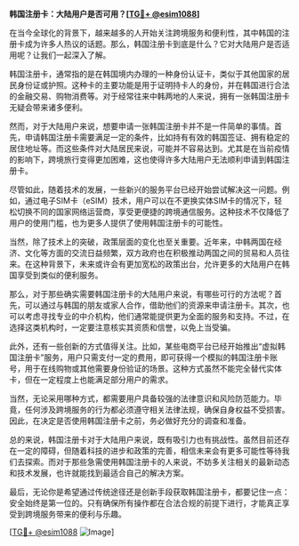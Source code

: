 **韩国注册卡：大陆用户是否可用？[[TG💪+ @esim1088](https://t.me/s/esim1088)]**

在当今全球化的背景下，越来越多的人开始关注跨境服务和便利性，其中韩国的注册卡成为许多人热议的话题。那么，韩国注册卡到底是什么？它对大陆用户是否适用呢？让我们一起深入了解。

韩国注册卡，通常指的是在韩国境内办理的一种身份认证卡，类似于其他国家的居民身份证或护照。这种卡的主要功能是用于证明持卡人的身份，并在韩国进行合法的金融交易、购物消费等。对于经常往来中韩两地的人来说，拥有一张韩国注册卡无疑会带来诸多便利。

然而，对于大陆用户来说，想要申请一张韩国注册卡并不是一件简单的事情。首先，申请韩国注册卡需要满足一定的条件，比如持有有效的韩国签证、拥有稳定的居住地址等。而这些条件对大陆居民来说，可能并不容易达到。尤其是在当前疫情的影响下，跨境旅行变得更加困难，这也使得许多大陆用户无法顺利申请到韩国注册卡。

尽管如此，随着技术的发展，一些新兴的服务平台已经开始尝试解决这一问题。例如，通过电子SIM卡（eSIM）技术，用户可以在不更换实体SIM卡的情况下，轻松切换不同的国家网络运营商，享受更便捷的跨境通信服务。这种技术不仅降低了用户的使用门槛，也为更多人提供了使用韩国注册卡的可能性。

当然，除了技术上的突破，政策层面的变化也至关重要。近年来，中韩两国在经济、文化等方面的交流日益频繁，双方政府也在积极推动两国之间的贸易和人员往来。在这种背景下，未来或许会有更加宽松的政策出台，允许更多的大陆用户在韩国享受到类似的便利服务。

那么，对于那些确实需要韩国注册卡的大陆用户来说，有哪些可行的方法呢？首先，可以通过与韩国的朋友或家人合作，借助他们的资源来申请注册卡。其次，也可以考虑寻找专业的中介机构，他们通常能提供更为全面的服务和支持。不过，在选择这类机构时，一定要注意核实其资质和信誉，以免上当受骗。

此外，还有一些创新的方式值得关注。比如，某些电商平台已经开始推出“虚拟韩国注册卡”服务，用户只需支付一定的费用，即可获得一个模拟的韩国注册卡账号，用于在线购物或其他需要身份验证的场景。这种方式虽然不能完全替代实体卡，但在一定程度上也能满足部分用户的需求。

当然，无论采用哪种方式，都需要用户具备较强的法律意识和风险防范能力。毕竟，任何涉及跨境服务的行为都必须遵守相关法律法规，确保自身权益不受损害。因此，在决定是否使用韩国注册卡之前，务必做好充分的调查和准备。

总的来说，韩国注册卡对于大陆用户来说，既有吸引力也有挑战性。虽然目前还存在一定的障碍，但随着科技的进步和政策的完善，相信未来会有更多可能性等待我们去探索。而对于那些急需使用韩国注册卡的人来说，不妨多关注相关的最新动态和技术发展，也许就能找到最适合自己的解决方案。

最后，无论你是希望通过传统途径还是创新手段获取韩国注册卡，都要记住一点：安全始终是第一位的。只有确保所有操作都在合法合规的前提下进行，才能真正享受到跨境服务带来的便利与乐趣。

[[TG💪+ @esim1088](https://t.me/s/esim1088) ![Image](https://i.postimg.cc/4NQfJmqS/Snipaste-2025-05-13-00-14-12.png)]
